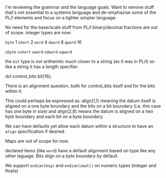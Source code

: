 I'm reviewing the grammar and the language goals. Want to remove stuff that's not essential to a systems language and de-emphazise some of the PL/I elements and focus on a tighter simpler language.

No need for the base/scale stuff from PL/I binary/decimal fractions are out of scope.
integer types are now:

`byte`      1
`short`     2
`word`      4
`dword`     8
`qword`    16 

`ubyte`
`ushort`
`uword`
`udword`
`uqword`

the `bit` type is not arithemtic much closer to a string (as it was in PL/I) so like a string it has a length specifier.

dcl control_bits bit(16);

There is an alignment question, both for control_bits itself and for the bits within it.

This could perhaps be expressed as: align(1,1) meaning the datum itself is aligned on a one byte boundary and the bits on a bit boundary (i.e. this case has one byte in size) and align(2,8) means the datum is aligned on a two byte boundary and each bit on a byte boundary.

We can have defaults yet allow each datum within a structure to have an `align` specification if desired.

Maps are out of scope for now.

declared items (like `word`) have a default alignment based on type like any other laguage. Bits align on a byte boundary by default.

We support `endian(big)` and `endian(small)` on numeric types (integer and floats)


